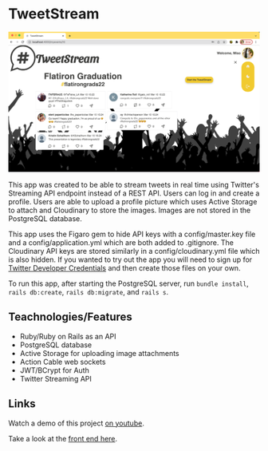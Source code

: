 # TweetStream

![an event board in real time](./public/tweetstream2.png)

This app was created to be able to stream tweets in real time using Twitter's Streaming API endpoint instead of a REST API. Users can log in and create a profile. Users are able to upload a profile picture which uses Active Storage to attach and Cloudinary to store the images. Images are not stored in the PostgreSQL database.

This app uses the Figaro gem to hide API keys with a config/master.key file and a config/application.yml which are both added to .gitignore. The Cloudinary API keys are stored similarly in a config/cloudinary.yml file which is also hidden. If you wanted to try out the app you will need to sign up for [Twitter Developer Credentials](https://developer.twitter.com/en/apply-for-access) and then create those files on your own.

To run this app, after starting the PostgreSQL server, run `bundle install`, `rails db:create`, `rails db:migrate`, and `rails s`.

## Teachnologies/Features

- Ruby/Ruby on Rails as an API
- PostgreSQL database
- Active Storage for uploading image attachments
- Action Cable web sockets
- JWT/BCrypt for Auth
- Twitter Streaming API

## Links

Watch a demo of this project [on youtube](https://www.youtube.com/watch?v=urTOZf8Z2A4).

Take a look at the [front end here](https://github.com/e-papanicolas/tweet-front-end).

